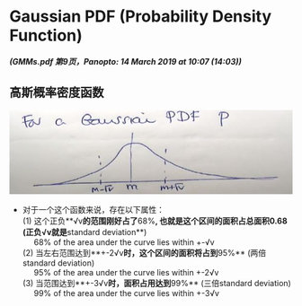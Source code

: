 # Gaussian PDF (Probability Density Function)

***(GMMs.pdf 第9页，Panopto: 14 March 2019 at 10:07 (14:03))***

## 高斯概率密度函数

![](./img/gauPDF.JPG)  

* 对于一个这个函数来说，存在以下属性：  
(1) 这个正负**√v**的范围刚好占了**68%**, 也就是这个区间的面积占总面积0.68 (正负√v就是**standard deviation**)  
&nbsp;&nbsp;&nbsp;&nbsp;&nbsp;68% of the area under the curve lies within +-√v  
(2) 当左右范围达到**+-2√v**时，这个区间的面积将占到**95%** (两倍standard deviation)  
&nbsp;&nbsp;&nbsp;&nbsp;&nbsp;95% of the area under the curve lies within +-2√v  
(3) 当范围达到**+-3√v**时，面积占用达到**99%** (三倍standard deviation)  
&nbsp;&nbsp;&nbsp;&nbsp;&nbsp;99% of the area under the curve lies within +-3√v  
